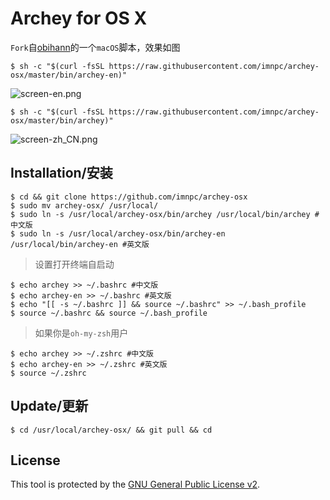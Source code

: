 # Archey for OS X
`Fork`自[obihann](https://github.com/obihann)的一个`macOS`脚本，效果如图

```
$ sh -c "$(curl -fsSL https://raw.githubusercontent.com/imnpc/archey-osx/master/bin/archey-en)" 
```

![screen-en.png](https://cdn.jsdelivr.net/gh/imnpc/archey-osx/screen/screen-en.png)

```
$ sh -c "$(curl -fsSL https://raw.githubusercontent.com/imnpc/archey-osx/master/bin/archey)" 
```

![screen-zh_CN.png](https://cdn.jsdelivr.net/gh/imnpc/archey-osx/screen/screen-zh_CN.png)

## Installation/安装
```
$ cd && git clone https://github.com/imnpc/archey-osx 
$ sudo mv archey-osx/ /usr/local/ 
$ sudo ln -s /usr/local/archey-osx/bin/archey /usr/local/bin/archey #中文版
$ sudo ln -s /usr/local/archey-osx/bin/archey-en /usr/local/bin/archey-en #英文版
```

> 设置打开终端自启动

```
$ echo archey >> ~/.bashrc #中文版
$ echo archey-en >> ~/.bashrc #英文版
$ echo "[[ -s ~/.bashrc ]] && source ~/.bashrc" >> ~/.bash_profile 
$ source ~/.bashrc && source ~/.bash_profile 
```

> 如果你是`oh-my-zsh`用户

```
$ echo archey >> ~/.zshrc #中文版
$ echo archey-en >> ~/.zshrc #英文版
$ source ~/.zshrc 
```

## Update/更新
```
$ cd /usr/local/archey-osx/ && git pull && cd 
```

## License
This tool is protected by the [GNU General Public License v2](http://www.gnu.org/licenses/gpl-2.0.html).


